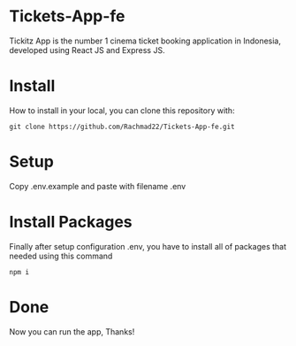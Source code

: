 # Tickets-App-fe
Tickitz App is the number 1 cinema ticket booking application in Indonesia, developed using React JS and Express JS.

# Install
How to install in your local, you can clone this repository with:
```
git clone https://github.com/Rachmad22/Tickets-App-fe.git
```

# Setup
Copy .env.example and paste with filename .env

# Install Packages
Finally after setup configuration .env, you have to install all of packages that needed using this command
```
npm i
```

# Done
Now you can run the app, Thanks!
